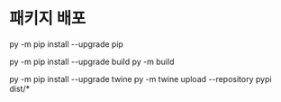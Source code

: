 



<!-- ############################################################ -->
# 패키지 배포

py -m pip install --upgrade pip

py -m pip install --upgrade build
py -m build

py -m pip install --upgrade twine
py -m twine upload --repository pypi dist/*

